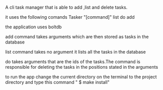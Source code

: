A cli task manager that is able to add ,list and delete tasks.

it uses the following comands
    Tasker "[command]"
            list
            do
            add

the application uses boltdb

add command takes arguments which are then stored as tasks in the database

list command takes no argument 
it lists all the tasks in the database

do takes arguments that are the ids of the tasks.The command is responsible for deleting the tasks in the positions stated in the arguments  

to run the app change the current directory on the terminal to the project directory and type this command
            " $ make install"